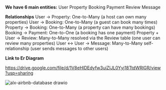 **We have 6 main entities:**
User
Property
Booking
Payment
Review
Message

**Relationships**
User → Property: One-to-Many (a host can own many properties)
User → Booking: One-to-Many (a guest can book many times)
Property → Booking: One-to-Many (a property can have many bookings)
Booking → Payment: One-to-One (a booking has one payment)
Property + User → Review: Many-to-Many resolved via the Review table (one user can review many properties)
User ↔ User → Message: Many-to-Many self-relationship (user sends messages to other users)

**Link to Er Diagram**

https://drive.google.com/file/d/1V8eHlDEdyfw3uiZIJL0Yyj18TtdWRlGR/view?usp=sharing

![alx-airbnb-database drawio](https://github.com/user-attachments/assets/7a007143-47c1-4e6d-a395-b6db0f752526)
